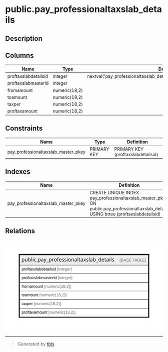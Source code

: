 # public.pay_professionaltaxslab_details

## Description

## Columns

| Name | Type | Default | Nullable | Children | Parents | Comment |
| ---- | ---- | ------- | -------- | -------- | ------- | ------- |
| proftaxslabdetailsid | integer | nextval('pay_professionaltaxslab_details_proftaxslabdetailsid_seq'::regclass) | false |  |  |  |
| proftaxslabmasterid | integer |  | true |  |  |  |
| fromamount | numeric(18,2) |  | true |  |  |  |
| toamount | numeric(18,2) |  | true |  |  |  |
| taxper | numeric(18,2) |  | true |  |  |  |
| proftaxamount | numeric(18,2) |  | true |  |  |  |

## Constraints

| Name | Type | Definition |
| ---- | ---- | ---------- |
| pay_professionaltaxslab_master_pkey | PRIMARY KEY | PRIMARY KEY (proftaxslabdetailsid) |

## Indexes

| Name | Definition |
| ---- | ---------- |
| pay_professionaltaxslab_master_pkey | CREATE UNIQUE INDEX pay_professionaltaxslab_master_pkey ON public.pay_professionaltaxslab_details USING btree (proftaxslabdetailsid) |

## Relations

![er](public.pay_professionaltaxslab_details.svg)

---

> Generated by [tbls](https://github.com/k1LoW/tbls)
